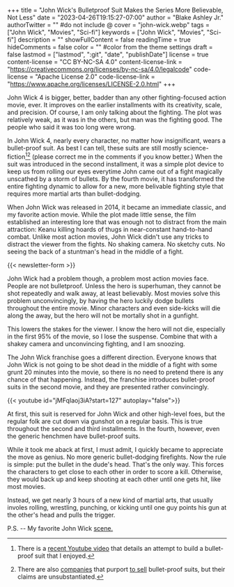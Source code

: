 +++
title = "John Wick's Bulletproof Suit Makes the Series More Believable, Not Less"
date = "2023-04-26T19:15:27-07:00"
author = "Blake Ashley Jr."
authorTwitter = "" #do not include @
cover = "john-wick.webp"
tags = ["John Wick", "Movies", "Sci-fi"]
keywords = ["John Wick", "Movies", "Sci-fi"]
description = ""
showFullContent = false
readingTime = true
hideComments = false
color = "" #color from the theme settings
draft = false
lastmod = ["lastmod", ":git", "date", "publishDate"]
license = true
content-license = "CC BY-NC-SA 4.0"
content-license-link = "https://creativecommons.org/licenses/by-nc-sa/4.0/legalcode"
code-license = "Apache License 2.0"
code-license-link = "https://www.apache.org/licenses/LICENSE-2.0.html"
+++

John Wick 4 is bigger, better, badder than any other fighting-focused action movie, ever. It improves on the earlier installments with its creativity, scale, and precision. Of course, I am only talking about the fighting. The plot was relatively weak, as it was in the others, but man was the fighting good. The people who said it was too long were wrong.

In John Wick 4, nearly every character, no matter how insignificant, wears a bullet-proof suit. As best I can tell, these suits are still mostly science-fiction[^1][^2] (please correct me in the comments if you know better.) When the suit was introduced in the second installment, it was a simple plot device to keep us from rolling our eyes everytime John came out of a fight magically unscathed by a storm of bullets. By the fourth movie, it has transformed the entire fighting dynamic to allow for a new, more belivable fighting style that requires more martial arts than bullet-dodging.

When John Wick was released in 2014, it became an immediate classic, and my favorite action movie. While the plot made little sense, the film established an interesting lore that was enough not to distract from the main attraction: Keanu killing hoards of thugs in near-constant hand-to-hand combat. Unlike most action movies, John Wick didn't use any tricks to distract the viewer from the fights. No shaking camera. No sketchy cuts. No seeing the back of a stuntman's head in the middle of a fight.

{{< newsletter-form >}}

John Wick had a problem though, a problem most action movies face. People are not bulletproof. Unless the hero is superhuman, they cannot be shot repeatedly and walk away, at least believably. Most movies solve this problem unconvincingly, by having the hero luckily dodge bullets throughout the entire movie. Minor characters and even side-kicks will die along the away, but the hero will not be mortally shot in a gunfight.

This lowers the stakes for the viewer. I know the hero will not die, especially in the first 95% of the movie, so I lose the suspense. Combine that with a shakey camera and unconvincing fighting, and I am snoozing.

The John Wick franchise goes a different direction. Everyone knows that John Wick is not going to be shot dead in the middle of a fight with some grunt 20 minutes into the movie, so there is no need to pretend there is any chance of that happening. Instead, the franchise introduces bullet-proof suits in the second movie, and they are presented rather convincingly.

{{< youtube id="jMFqIaoj3iA?start=127" autoplay="false">}}

At first, this suit is reserved for John Wick and other high-level foes, but the regular folk are cut down via gunshot on a regular basis. This is true throughout the second and third installments. In the fourth, however, even the generic henchmen have bullet-proof suits.

While it took me aback at first, I must admit, I quickly became to appreciate the move as genius. No more generic bullet-dodging firefights. Now the rule is simple: put the bullet in the dude's head. That's the only way. This forces the characters to get close to each other in order to score a kill. Otherwise, they would back up and keep shooting at each other until one gets hit, like most movies.

Instead, we get nearly 3 hours of a new kind of martial arts, that usually involes rolling, wrestling, punching, or kicking until one guy points his gun at the other's head and pulls the trigger. 

P.S. -- My favorite John Wick [scene.](https://www.youtube.com/watch?v=77X1yGjjHvQ)

[^1]: There is a [recent Youtube video](https://www.youtube.com/watch?v=Eeb4aZObp-0) that details an attempt to build a bullet-proof suit that I enjoyed.

[^2]: There are also [companies](https://garrisonbespoke.com/custom-suits/bespoke-bulletproof-suits) that purport [to sell](https://www.esquire.com/style/mens-fashion/a34714/how-to-be-bulletproof-in-regular-clothes/) bullet-proof suits, but their claims are unsubstantiated. 